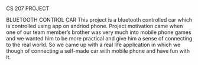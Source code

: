 CS 207 PROJECT

BLUETOOTH CONTROL CAR
This project is a bluetooth controlled car which is controlled using app on andriod phone. Project motivation came when one of our team member’s brother was very much into mobile phone games and we wanted him to be more practical and give him a sense of connecting to the real world. So we came up with a real life application in which we though of connecting a self-made car with mobile phone and have fun with it.
